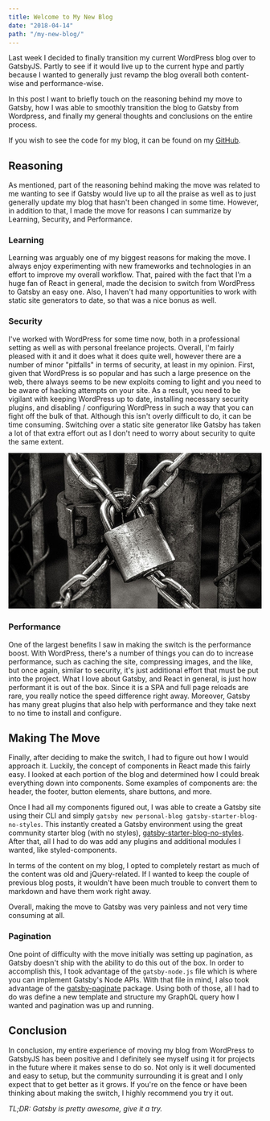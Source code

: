 ```yaml
---
title: Welcome to My New Blog
date: "2018-04-14"
path: "/my-new-blog/"
---
```


Last week I decided to finally transition my current WordPress blog over to GatsbyJS. Partly to see if it would live up to the current hype and partly because I wanted to generally just revamp the blog overall both content-wise and performance-wise.

<!-- end -->

In this post I want to briefly touch on the reasoning behind my move to Gatsby, how I was able to smoothly transition the blog to Gatsby from Wordpress, and finally my general thoughts and conclusions on the entire process.

If you wish to see the code for my blog, it can be found on my [GitHub](https://github.com/RyanFitzgerald/personal-blog).

## Reasoning

As mentioned, part of the reasoning behind making the move was related to me wanting to see if Gatsby would live up to all the praise as well as to just generally update my blog that hasn't been changed in some time. However, in addition to that, I made the move for reasons I can summarize by Learning, Security, and Performance.

### Learning

Learning was arguably one of my biggest reasons for making the move. I always enjoy experimenting with new frameworks and technologies in an effort to improve my overall workflow. That, paired with the fact that I'm a huge fan of React in general, made the decision to switch from WordPress to Gatsby an easy one. Also, I haven't had many opportunities to work with static site generators to date, so that was a nice bonus as well.

### Security

I've worked with WordPress for some time now, both in a professional setting as well as with personal freelance projects. Overall, I'm fairly pleased with it and it does what it does quite well, however there are a number of minor "pitfalls" in terms of security, at least in my opinion. First, given that WordPress is so popular and has such a large presence on the web, there always seems to be new exploits coming to light and you need to be aware of hacking attempts on your site. As a result, you need to be vigilant with keeping WordPress up to date, installing necessary security plugins, and disabling / configuring WordPress in such a way that you can fight off the bulk of that. Although this isn't overly difficult to do, it can be time consuming. Switching over a static site generator like Gatsby has taken a lot of that extra effort out as I don't need to worry about security to quite the same extent.

![Security](./security.jpg)

### Performance

One of the largest benefits I saw in making the switch is the performance boost. With WordPress, there's a number of things you can do to increase performance, such as caching the site, compressing images, and the like, but once again, similar to security, it's just additional effort that must be put into the project. What I love about Gatsby, and React in general, is just how performant it is out of the box. Since it is a SPA and full page reloads are rare, you really notice the speed difference right away. Moreover, Gatsby has many great plugins that also help with performance and they take next to no time to install and configure.

## Making The Move

Finally, after deciding to make the switch, I had to figure out how I would approach it. Luckily, the concept of components in React made this fairly easy. I looked at each portion of the blog and determined how I could break everything down into components. Some examples of components are: the header, the footer, button elements, share buttons, and more. 

Once I had all my components figured out, I was able to create a Gatsby site using their CLI and simply ```gatsby new personal-blog gatsby-starter-blog-no-styles```. This instantly created a Gatsby environment using the great community starter blog (with no styles), [gatsby-starter-blog-no-styles](https://github.com/noahg/gatsby-starter-blog-no-styles). After that, all I had to do was add any plugins and additional modules I wanted, like styled-components.

In terms of the content on my blog, I opted to completely restart as much of the content was old and jQuery-related. If I wanted to keep the couple of previous blog posts, it wouldn't have been much trouble to convert them to markdown and have them work right away.

Overall, making the move to Gatsby was very painless and not very time consuming at all.

### Pagination

One point of difficulty with the move initially was setting up pagination, as Gatsby doesn't ship with the ability to do this out of the box. In order to accomplish this, I took advantage of the ```gatsby-node.js``` file which is where you can implement Gatsby's Node APIs. With that file in mind, I also took advantage of the [gatsby-paginate](https://www.npmjs.com/package/gatsby-paginate) package. Using both of those, all I had to do was define a new template and structure my GraphQL query how I wanted and pagination was up and running.

## Conclusion

In conclusion, my entire experience of moving my blog from WordPress to GatsbyJS has been positive and I definitely see myself using it for projects in the future where it makes sense to do so. Not only is it well documented and easy to setup, but the community surrounding it is great and I only expect that to get better as it grows. If you're on the fence or have been thinking about making the switch, I highly recommend you try it out.

_TL;DR: Gatsby is pretty awesome, give it a try._